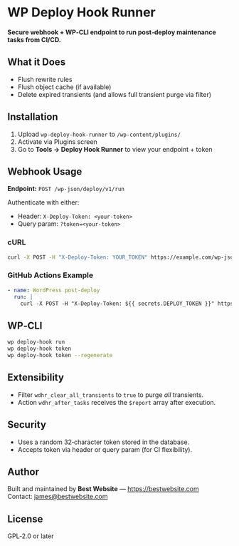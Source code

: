 # WP Deploy Hook Runner

**Secure webhook + WP‑CLI endpoint to run post‑deploy maintenance tasks from CI/CD.**

## What it Does
- Flush rewrite rules
- Flush object cache (if available)
- Delete expired transients (and allows full transient purge via filter)

## Installation
1. Upload `wp-deploy-hook-runner` to `/wp-content/plugins/`
2. Activate via Plugins screen
3. Go to **Tools → Deploy Hook Runner** to view your endpoint + token

## Webhook Usage
**Endpoint:** `POST /wp-json/deploy/v1/run`

Authenticate with either:
- Header: `X-Deploy-Token: <your-token>`
- Query param: `?token=<your-token>`

### cURL
```bash
curl -X POST -H "X-Deploy-Token: YOUR_TOKEN" https://example.com/wp-json/deploy/v1/run
```

### GitHub Actions Example
```yaml
- name: WordPress post-deploy
  run: |
    curl -X POST -H "X-Deploy-Token: ${{ secrets.DEPLOY_TOKEN }}" https://example.com/wp-json/deploy/v1/run
```

## WP‑CLI
```bash
wp deploy-hook run
wp deploy-hook token
wp deploy-hook token --regenerate
```

## Extensibility
- Filter `wdhr_clear_all_transients` to `true` to purge *all* transients.
- Action `wdhr_after_tasks` receives the `$report` array after execution.

## Security
- Uses a random 32‑character token stored in the database.
- Accepts token via header or query param (for CI flexibility).

## Author
Built and maintained by **Best Website** — https://bestwebsite.com  
Contact: james@bestwebsite.com

## License
GPL‑2.0 or later
